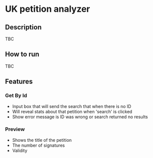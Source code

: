 # UK petition analyzer

## Description

TBC

## How to run

TBC

## Features

### Get By Id
 - Input box that will send the search that when there is no ID
 - Will reveal stats about that petition when 'search' is clicked
 - Show error message is ID was wrong or search returned no results

### Preview
- Shows the title of the petition
- The number of signatures 
- Validity
